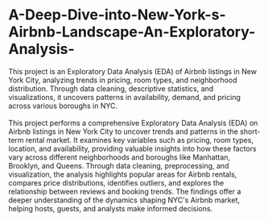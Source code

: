 # A-Deep-Dive-into-New-York-s-Airbnb-Landscape-An-Exploratory-Analysis-
This project is an Exploratory Data Analysis (EDA) of Airbnb listings in New York City, analyzing trends in pricing, room types, and neighborhood distribution. Through data cleaning, descriptive statistics, and visualizations, it uncovers patterns in availability, demand, and pricing across various boroughs in NYC.
<br/><br/>
This project performs a comprehensive Exploratory Data Analysis (EDA) on Airbnb listings in New York City to uncover trends and patterns in the short-term rental market. It examines key variables such as pricing, room types, location, and availability, providing valuable insights into how these factors vary across different neighborhoods and boroughs like Manhattan, Brooklyn, and Queens. Through data cleaning, preprocessing, and visualization, the analysis highlights popular areas for Airbnb rentals, compares price distributions, identifies outliers, and explores the relationship between reviews and booking trends. The findings offer a deeper understanding of the dynamics shaping NYC's Airbnb market, helping hosts, guests, and analysts make informed decisions.


